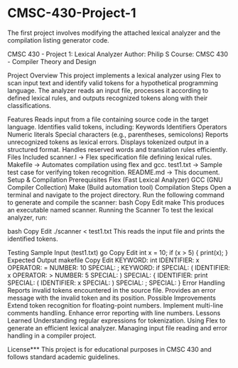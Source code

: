 # CMSC-430-Project-1
The first project involves modifying the attached lexical analyzer and the compilation listing generator code.

CMSC 430 - Project 1: Lexical Analyzer
Author: Philip S
Course: CMSC 430 - Compiler Theory and Design

Project Overview
This project implements a lexical analyzer using Flex to scan input text and identify valid tokens for a hypothetical programming language. The analyzer reads an input file, processes it according to defined lexical rules, and outputs recognized tokens along with their classifications.

Features
Reads input from a file containing source code in the target language.
Identifies valid tokens, including:
Keywords
Identifiers
Operators
Numeric literals
Special characters (e.g., parentheses, semicolons)
Reports unrecognized tokens as lexical errors.
Displays tokenized output in a structured format.
Handles reserved words and translation rules efficiently.
Files Included
scanner.l → Flex specification file defining lexical rules.
Makefile → Automates compilation using flex and gcc.
test1.txt → Sample test case for verifying token recognition.
README.md → This document.
Setup & Compilation
Prerequisites
Flex (Fast Lexical Analyzer)
GCC (GNU Compiler Collection)
Make (Build automation tool)
Compilation Steps
Open a terminal and navigate to the project directory.
Run the following command to generate and compile the scanner:
bash
Copy
Edit
make
This produces an executable named scanner.
Running the Scanner
To test the lexical analyzer, run:

bash
Copy
Edit
./scanner < test1.txt
This reads the input file and prints the identified tokens.

Testing
Sample Input (test1.txt)
go
Copy
Edit
int x = 10;
if (x > 5) { print(x); }
Expected Output
makefile
Copy
Edit
KEYWORD: int
IDENTIFIER: x
OPERATOR: =
NUMBER: 10
SPECIAL: ;
KEYWORD: if
SPECIAL: (
IDENTIFIER: x
OPERATOR: >
NUMBER: 5
SPECIAL: )
SPECIAL: {
IDENTIFIER: print
SPECIAL: (
IDENTIFIER: x
SPECIAL: )
SPECIAL: ;
SPECIAL: }
Error Handling
Reports invalid tokens encountered in the source file.
Provides an error message with the invalid token and its position.
Possible Improvements
Extend token recognition for floating-point numbers.
Implement multi-line comments handling.
Enhance error reporting with line numbers.
Lessons Learned
Understanding regular expressions for tokenization.
Using Flex to generate an efficient lexical analyzer.
Managing input file reading and error handling in a compiler project.

License***
This project is for educational purposes in CMSC 430 and follows standard academic guidelines.
